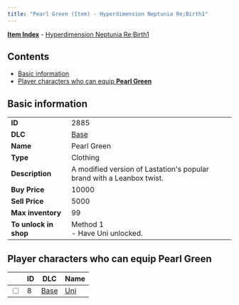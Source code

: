 ```yaml
---
title: "Pearl Green (Item) - Hyperdimension Neptunia Re;Birth1"
---
```


[**Item Index**](/neptunia/rb1/item/index.html) - [Hyperdimension Neptunia Re;Birth1](/neptunia/rb1)

## Contents

- [Basic information](#basic-information)
- [Player characters who can equip **Pearl Green**](#player-characters-who-can-equip-pearl-green)

## Basic information

|   |   |
| -- | -- |
| **ID** | 2885 |
| **DLC** | [Base](/neptunia/rb1/dlc/1-base.html) |
| **Name** | Pearl Green |
| **Type** | Clothing |
| **Description** | A modified version of Lastation's popular brand with a Leanbox twist. |
| **Buy Price** | 10000 |
| **Sell Price** | 5000 |
| **Max inventory** | 99 |
| **To unlock in shop** | Method 1<br />- Have Uni unlocked. |


## Player characters who can equip **Pearl Green**

|    | ID | DLC | Name |
| -- | -- | --- | ---- |
| <input type="checkbox" id="rb1-player-1-8" class="trackbox" /> | 8 | [Base](/neptunia/rb1/dlc/1-base.html) | [Uni](/neptunia/rb1/player/1-8-uni.html) |
